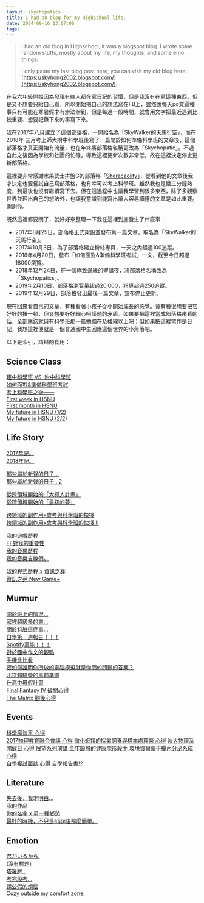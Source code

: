 ```yaml
---
layout: skychopatics
title: I had an blog for my Highschool life.
date: 2024-09-16 13:07:06
tags:
---
```


> I had an old blog in Highschool, it was a blogspot blog. I wrote some random stuffs, mostly about my life, my thoughts, and some emo things.
> 
> I only paste my last blog post here, you can visit my old blog here: [https://skyhong2002.blogspot.com/](https://skyhong2002.blogspot.com/).

在我六年級開始因為發現有些人都在寫日記的習慣，但是我沒有在寫這種東西，但是又不想要只給自己看，所以開始把自己的想法寫在FB上，雖然說每天po文這種事只有可能在寒暑假才有辦法辦到，但是每過一段時間，就會用文字把最近遇到比較重要、想要記錄下來的事寫下來。

  
我在2017年八月建立了這個部落格，一開始名為「SkyWalker的天馬行空」，而在 2018年 三月考上師大附中科學班後寫了一篇關於如何準備科學班的文章後，這個部落格才真正開始有流量，也在年終將部落格名稱更改為「Skychopatic」。不過自此之後因為學校和社團的忙碌，導致這裡更新次數非常低，故在這裡決定停止更新部落格。  
  
這裡要非常感謝水果武士拼盤G的部落格「[Sheracaolity](http://scyablog.blogspot.com/)」，從看到他的文章後我才決定也要嘗試自己寫部落格，也有幸可以考上科學班。雖然我也是蠻三分鐘熱度，到最後也沒有繼續寫下去。但在這過程中也讓我學習到很多東西，除了多觀察世界並理出自己的想法外，也讓我意識到能寫出讓人容易讀懂的文章是如此重要。謝謝你。  
  
既然這裡都要關了，就好好來整理一下我在這裡到底發生了什麼事：

- 2017年8月25日，部落格正式架設並發布第一篇文章，取名為「SkyWalker的天馬行空」。  
- 2017年10月3日，為了部落格建立粉絲專頁，一天之內超過100追蹤。  
- 2018年4月20日，發布「如何面對&準備科學班考試」一文，截至今日超過18000瀏覽。  
- 2018年12月24日，在一個極致邊緣的聖誕夜，將部落格名稱改為「Skychopatics」。  
- 2019年2月10日，部落格瀏覽量超過20,000，粉專超過250追蹤。  
- 2019年12月29日，部落格發出最後一篇文章，宣布停止更新。  

<!-- ![發文時的部落格瀏覽總覽截圖](_posts/I-had-an-old-blog-in-Highschool/blogmeta.png) -->

現在回來看自己的文章，有種看著小孩子從小開始成長的感覺。會有種很想要把它好好的揍一頓，但又想要好好細心呵護他的矛盾。如果要把這裡當成部落格來看的話，全部應該就只有科學班那一篇勉強在及格線以上吧；但如果把這裡當作是日記，我想這裡便就是一個普通國中生回應這個世界的小角落吧。  

以下是索引，請斟酌食用：
  
## Science Class  
  
[建中科學班 VS. 附中科學班](https://skyhong2002.blogspot.com/2018/03/vs.html)  
[如何面對&準備科學班考試](https://skyhong2002.blogspot.com/2018/04/how-to-prepare-sciclass.html)  
[考上科學班之後——](https://skyhong2002.blogspot.com/2018/08/blog-post_24.html)  
[First week in HSNU](https://skyhong2002.blogspot.com/2018/09/first-week-in-hsnu.html)  
[First month in HSNU](https://skyhong2002.blogspot.com/2019/01/first-month-in-hsnu.html)  
[My future in HSNU (1/2)](https://skyhong2002.blogspot.com/2019/02/my-future-in-hsnu-12.html)  
[My future in HSNU (2/2)](https://skyhong2002.blogspot.com/2019/02/my-future-in-hsnu-22.html)  

## Life Story  
  
[2017年記。](https://skyhong2002.blogspot.com/2017/12/2017.html)  
[2018年記。](https://skyhong2002.blogspot.com/2018/12/2018.html)  
  
[那些屬於新聲的日子...](https://skyhong2002.blogspot.com/2017/08/blog-post.html)  
[那些屬於新聲的日子...2](https://skyhong2002.blogspot.com/2017/08/2.html)  
  
[從跨領域開始的「大抓人計畫」](https://skyhong2002.blogspot.com/2017/08/blog-post_21.html)  
[從跨領域開始的「最初的夢」](https://skyhong2002.blogspot.com/2017/08/blog-post_98.html)  
  
[跨領域的副作用x會考與科學班的抉擇](https://skyhong2002.blogspot.com/2017/09/x.html)  
[跨領域的副作用x會考與科學班的抉擇 II](https://skyhong2002.blogspot.com/2017/10/x-ii.html)  

[我的遊戲歷程](https://skyhong2002.blogspot.com/2017/08/i.html)  
[FF對我的重要性](https://skyhong2002.blogspot.com/2017/11/ff.html)  
[我的音樂歷程](https://skyhong2002.blogspot.com/2017/10/i.html)  
[我的音樂支線們。](https://skyhong2002.blogspot.com/2019/08/xx.html)  

[我的程式歷程 x 資訊之芽](https://skyhong2002.blogspot.com/2018/01/blog-post.html)  
[資訊之芽 New Game+](https://skyhong2002.blogspot.com/2019/01/new-game.html)  

## Murmur  

[關於班上的情況...](https://skyhong2002.blogspot.com/2017/10/blog-post.html)  
[家裡超級多的書...](https://skyhong2002.blogspot.com/2017/10/blog-post_24.html)  
[關於科展這件事...](https://skyhong2002.blogspot.com/2017/10/blog-post_26.html)  
[自學第一週報告！！！](https://skyhong2002.blogspot.com/2017/11/blog-post.html)  
[Spotify萬能！！！](https://skyhong2002.blogspot.com/2017/11/spotify.html)  
[對於國中作文的觀點](https://skyhong2002.blogspot.com/2017/11/blog-post_10.html)  
[手機比比看](https://skyhong2002.blogspot.com/2017/11/blog-post_27.html)  
[要如何證明你所做的電腦模擬就是你問的問題的答案？](https://skyhong2002.blogspot.com/2018/04/blog-post_12.html)  
[北京體驗營的事前準備](https://skyhong2002.blogspot.com/2018/06/blog-post_20.html)  
[升高中暑假計畫](https://skyhong2002.blogspot.com/2018/07/blog-post_87.html)  
[Final Fantasy IV 破關心得](https://skyhong2002.blogspot.com/2018/04/final-fantasy-iv.html)  
[The Matrix 觀後心得](https://skyhong2002.blogspot.com/2018/06/the-matrix.html)  

## Events  
[科學魔法車 心得](https://skyhong2002.blogspot.com/2017/08/blog-post_29.html)  
[2017物理教育聯合會議 心得](https://skyhong2002.blogspot.com/2017/09/2017.html)
[微小蛾類的採集飼養與標本處理營 心得](https://skyhong2002.blogspot.com/2017/09/blog-post_17.html)
[淡大物理系開放日 心得](https://skyhong2002.blogspot.com/2017/10/blog-post_31.html)
[展望系列演講 全年齡層的健康隱形殺手 環境賀爾蒙干擾內分泌系統 心得](https://skyhong2002.blogspot.com/2017/12/blog-post_6.html)  
[自學複試面談 心得](https://skyhong2002.blogspot.com/2017/11/blog-post_21.html)
[自學報告書!?](https://skyhong2002.blogspot.com/2018/04/blog-post_22.html)

## Literature

[失去後，我才明白...](https://skyhong2002.blogspot.com/2017/09/blog-post_2.html)  
[我的作品](https://skyhong2002.blogspot.com/2017/09/blog-post_23.html)  
[你的名字 x 另一種鄉愁](https://skyhong2002.blogspot.com/2017/11/x.html)  
[最好的時機，不只是e前e後那麼簡單。](https://skyhong2002.blogspot.com/2018/06/ee.html)  
  
## Emotion  
  
[君がいるから.](https://skyhong2002.blogspot.com/2017/10/blog-post_11.html)  
[(沒有標題)](https://skyhong2002.blogspot.com/2017/10/blog-post_5.html)  
[塔羅牌..](https://skyhong2002.blogspot.com/2017/11/blog-post_15.html)  
[考完段考...](https://skyhong2002.blogspot.com/2017/12/blog-post.html)  
[請公假的煩惱](https://skyhong2002.blogspot.com/2018/03/blog-post_34.html)  
[Cozy outside my comfort zone.](https://skyhong2002.blogspot.com/2019/05/cozy-outside-my-comfort-zone.html)  
  
  